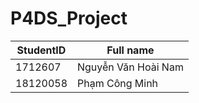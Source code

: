 # P4DS_Project

| StudentID | Full name           |
| --------- | ------------------- |
| 1712607   | Nguyễn Văn Hoài Nam |
| 18120058  | Phạm Công Minh      |
